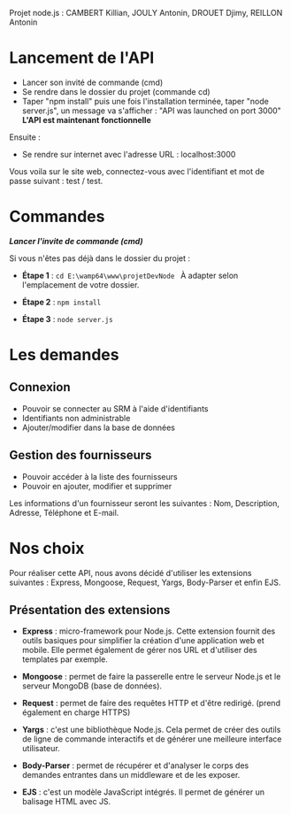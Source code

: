 ﻿Projet node.js : CAMBERT Killian, JOULY Antonin, DROUET Djimy, REILLON Antonin

# Lancement de l'API
- Lancer son invité de commande (cmd)
- Se rendre dans le dossier du projet (commande cd)
- Taper "npm install" puis une fois l'installation terminée, taper "node server.js", un message va s'afficher : "API was launched on port 3000"
**L'API est maintenant fonctionnelle**

Ensuite :
- Se rendre sur internet avec l'adresse URL : localhost:3000

Vous voila sur le site web, connectez-vous avec l'identifiant et mot de passe suivant : test / test.


# Commandes
***Lancer l'invite de commande (cmd)***

Si vous n'êtes pas déjà dans le dossier du projet : 
- **Étape 1** : `cd E:\wamp64\www\projetDevNode `
À adapter selon l'emplacement de votre dossier.

- **Étape 2** : `npm install`
- **Étape 3** : `node server.js`

# Les demandes
## Connexion 
- Pouvoir se connecter au SRM à l'aide d'identifiants
- Identifiants non administrable 
- Ajouter/modifier dans la base de données

## Gestion des fournisseurs
- Pouvoir accéder à la liste des fournisseurs
- Pouvoir en ajouter, modifier et supprimer

Les informations d'un fournisseur seront les suivantes : Nom, Description, Adresse, Téléphone et E-mail.

# Nos choix

Pour réaliser cette API, nous avons décidé d'utiliser les extensions suivantes : Express, Mongoose, Request, Yargs, Body-Parser et enfin EJS.

## Présentation des extensions

- **Express** : micro-framework pour Node.js. Cette extension fournit des outils basiques pour simplifier la création d'une application web et mobile. Elle permet également de gérer nos URL et d'utiliser des templates par exemple.

- **Mongoose** : permet de faire la passerelle entre le serveur Node.js et le serveur MongoDB (base de données).

- **Request** : permet de faire des requêtes HTTP et d'être redirigé. (prend également en charge HTTPS)

- **Yargs** : c'est une bibliothèque Node.js. Cela permet de créer des outils de ligne de commande interactifs et de générer une meilleure interface utilisateur. 

- **Body-Parser** : permet de récupérer et d'analyser le corps des demandes entrantes dans un middleware et de les exposer. 

- **EJS** : c'est un modèle JavaScript intégrés. Il permet de générer un balisage HTML avec JS.
